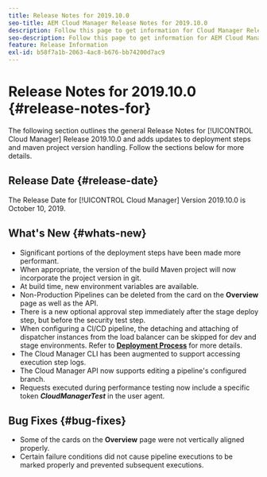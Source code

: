 ```yaml
---
title: Release Notes for 2019.10.0
seo-title: AEM Cloud Manager Release Notes for 2019.10.0
description: Follow this page to get information for Cloud Manager Release 2019.10.0.
seo-description: Follow this page to get information for AEM Cloud Manager Release 2019.10.0.
feature: Release Information
exl-id: b58f7a1b-2063-4ac8-b676-bb74200d7ac9
---
```

# Release Notes for 2019.10.0 {#release-notes-for}

The following section outlines the general Release Notes for [!UICONTROL Cloud Manager] Release 2019.10.0 and adds updates to deployment steps and maven project version handling.
Follow the sections below for more details.

## Release Date {#release-date}

The Release Date for [!UICONTROL Cloud Manager] Version 2019.10.0 is October 10, 2019.

## What's New {#whats-new}

* Significant portions of the deployment steps have been made more performant.
* When appropriate, the version of the build Maven project will now incorporate the project version in git.
* At build time, new environment variables are available.
* Non-Production Pipelines can be deleted from the card on the **Overview** page as well as the API.
* There is a new optional approval step immediately after the stage deploy step, but before the security test step.
* When configuring a CI/CD pipeline, the detaching and attaching of dispatcher instances from the load balancer can be skipped for dev and stage environments. 
  Refer to **[Deployment Process](deploying-code.md#deployment-process)** for more details.
* The Cloud Manager CLI has been augmented to support accessing execution step logs.
* The Cloud Manager API now supports editing a pipeline's configured branch.
* Requests executed during performance testing now include a specific token ***CloudManagerTest*** in the user agent.

## Bug Fixes {#bug-fixes}

* Some of the cards on the **Overview** page were not vertically aligned properly.
* Certain failure conditions did not cause pipeline executions to be marked properly and prevented subsequent executions.
